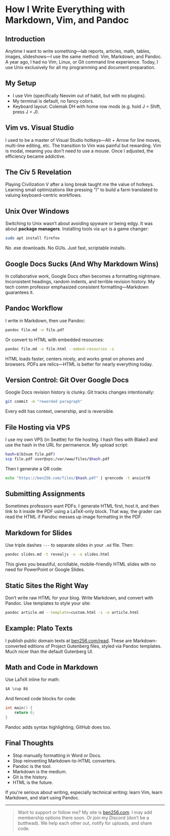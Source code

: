 # How I Write Everything with Markdown, Vim, and Pandoc

## Introduction

Anytime I want to write something—lab reports, articles, math, tables, images, slideshows—I use the same method: Vim, Markdown, and Pandoc. A year ago, I had no Vim, Linux, or Git command line experience. Today, I use Unix exclusively for all my programming and document preparation.

## My Setup

- I use Vim (specifically Neovim out of habit, but with no plugins).
- My terminal is default, no fancy colors.
- Keyboard layout: Colemak DH with home row mods (e.g. hold J = Shift, press J = J).

## Vim vs. Visual Studio

I used to be a master of Visual Studio hotkeys—Alt + Arrow for line moves, multi-line editing, etc. The transition to Vim was painful but rewarding. Vim is modal, meaning you don’t need to use a mouse. Once I adjusted, the efficiency became addictive.

## The Civ 5 Revelation

Playing Civilization V after a long break taught me the value of hotkeys. Learning small optimizations like pressing "I" to build a farm translated to valuing keyboard-centric workflows.

## Unix Over Windows

Switching to Unix wasn’t about avoiding spyware or being edgy. It was about **package managers**. Installing tools via `apt` is a game changer:

```bash
sudo apt install firefox
```

No .exe downloads. No GUIs. Just fast, scriptable installs.

## Google Docs Sucks (And Why Markdown Wins)

In collaborative work, Google Docs often becomes a formatting nightmare. Inconsistent headings, random indents, and terrible revision history. My tech comm professor emphasized consistent formatting—Markdown guarantees it.

## Pandoc Workflow

I write in Markdown, then use Pandoc:

```bash
pandoc file.md -o file.pdf
```

Or convert to HTML with embedded resources:

```bash
pandoc file.md -o file.html --embed-resources -s
```

HTML loads faster, centers nicely, and works great on phones and browsers. PDFs are relics—HTML is better for nearly everything today.

## Version Control: Git Over Google Docs

Google Docs revision history is clunky. Git tracks changes intentionally:

```bash
git commit -m "reworded paragraph"
```

Every edit has context, ownership, and is reversible.

## File Hosting via VPS

I use my own VPS (in Seattle) for file hosting. I hash files with Blake3 and use the hash in the URL for permanence. My upload script:

```bash
hash=$(b3sum file.pdf)
scp file.pdf user@vps:/var/www/files/$hash.pdf
```

Then I generate a QR code:

```bash
echo "https://ben256.com/files/$hash.pdf" | qrencode -t ansiutf8
```

## Submitting Assignments

Sometimes professors want PDFs. I generate HTML first, host it, and then link to it inside the PDF using a LaTeX-only block. That way, the grader can read the HTML if Pandoc messes up image formatting in the PDF.

## Markdown for Slides

Use triple dashes `---` to separate slides in your `.md` file. Then:

```bash
pandoc slides.md -t revealjs -s -o slides.html
```

This gives you beautiful, scrollable, mobile-friendly HTML slides with no need for PowerPoint or Google Slides.

## Static Sites the Right Way

Don’t write raw HTML for your blog. Write Markdown, and convert with Pandoc. Use templates to style your site:

```bash
pandoc article.md --template=custom.html -s -o article.html
```

## Example: Plato Texts

I publish public domain texts at [ben256.com/read](https://ben256.com/read). These are Markdown-converted editions of Project Gutenberg files, styled via Pandoc templates. Much nicer than the default Gutenberg UI.

## Math and Code in Markdown

Use LaTeX inline for math:

```markdown
$A \cup B$
```

And fenced code blocks for code:

```c
int main() {
    return 0;
}
```

Pandoc adds syntax highlighting; GitHub does too.

## Final Thoughts

- Stop manually formatting in Word or Docs.
- Stop reinventing Markdown-to-HTML converters.
- Pandoc is the tool.
- Markdown is the medium.
- Git is the history.
- HTML is the future.

If you're serious about writing, especially technical writing: learn Vim, learn Markdown, and start using Pandoc.

---

> Want to support or follow me? My site is [ben256.com](https://ben256.com). I may add membership options there soon. Or join my Discord (don’t be a butthead). We help each other out, notify for uploads, and share code.


